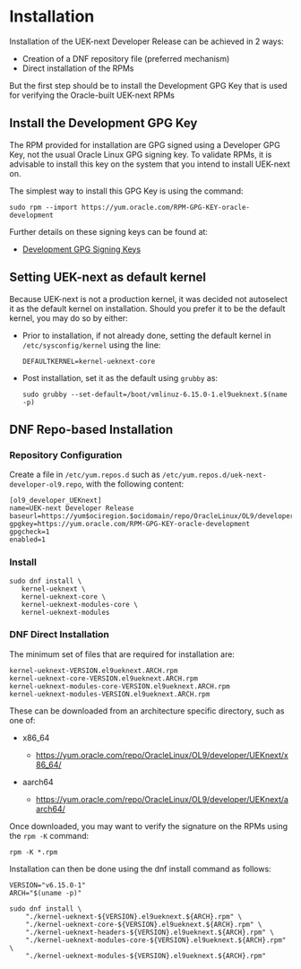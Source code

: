# Installation

Installation of the UEK-next Developer Release can be achieved in 2 ways:

- Creation of a DNF repository file (preferred mechanism)
- Direct installation of the RPMs

But the first step should be to install the Development GPG Key that is used for verifying the Oracle-built UEK-next RPMs

## Install the Development GPG Key

The RPM provided for installation are GPG signed using a Developer GPG Key, not
the usual Oracle Linux GPG signing key. To validate RPMs, it is advisable to
install this key on the system that you intend to install UEK-next on.

The simplest way to install this GPG Key is using the command:

```
sudo rpm --import https://yum.oracle.com/RPM-GPG-KEY-oracle-development
```

Further details on these signing keys can be found at:

- [Development GPG Signing Keys](https://linux.oracle.com/security/gpg/index.html)

## Setting UEK-next as default kernel

  Because UEK-next is not a production kernel, it was decided not autoselect it as the
  default kernel on installation. Should you prefer it to be the default kernel, you
  may do so by either:

  - Prior to installation, if not already done, setting the default
    kernel in `/etc/sysconfig/kernel` using the line:

    ```
	DEFAULTKERNEL=kernel-ueknext-core
	```

  - Post installation, set it as the default using `grubby` as:

    ```
	sudo grubby --set-default=/boot/vmlinuz-6.15.0-1.el9ueknext.$(name -p)
	```

## DNF Repo-based Installation

### Repository Configuration

Create a file in `/etc/yum.repos.d` such as `/etc/yum.repos.d/uek-next-developer-ol9.repo`, with the following content:


```
[ol9_developer_UEKnext]
name=UEK-next Developer Release
baseurl=https://yum$ociregion.$ocidomain/repo/OracleLinux/OL9/developer/UEKnext/$basearch/
gpgkey=https://yum.oracle.com/RPM-GPG-KEY-oracle-development
gpgcheck=1
enabled=1
```
### Install
```
sudo dnf install \
   kernel-ueknext \
   kernel-ueknext-core \
   kernel-ueknext-modules-core \
   kernel-ueknext-modules
```


### DNF Direct Installation

The minimum set of files that are required for installation are:

```
kernel-ueknext-VERSION.el9ueknext.ARCH.rpm
kernel-ueknext-core-VERSION.el9ueknext.ARCH.rpm
kernel-ueknext-modules-core-VERSION.el9ueknext.ARCH.rpm
kernel-ueknext-modules-VERSION.el9ueknext.ARCH.rpm
```

These can be downloaded from an architecture specific directory, such as one of:

- x86_64

  - https://yum.oracle.com/repo/OracleLinux/OL9/developer/UEKnext/x86_64/

- aarch64

  - https://yum.oracle.com/repo/OracleLinux/OL9/developer/UEKnext/aarch64/

Once downloaded, you may want to verify the signature on the RPMs using the `rpm -K` command:

```
rpm -K *.rpm
```

Installation can then be done using the dnf install command as follows:

```
VERSION="v6.15.0-1"
ARCH="$(uname -p)"

sudo dnf install \
    "./kernel-ueknext-${VERSION}.el9ueknext.${ARCH}.rpm" \
    "./kernel-ueknext-core-${VERSION}.el9ueknext.${ARCH}.rpm" \
    "./kernel-ueknext-headers-${VERSION}.el9ueknext.${ARCH}.rpm" \
    "./kernel-ueknext-modules-core-${VERSION}.el9ueknext.${ARCH}.rpm" \
    "./kernel-ueknext-modules-${VERSION}.el9ueknext.${ARCH}.rpm"
```

